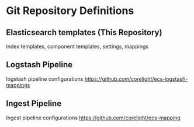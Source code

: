 # Git Repository Definitions

## Elasticsearch templates (This Repository)
Index templates, component templates, settings, mappings

## Logstash Pipeline 
logstash pipeline configurations
https://github.com/corelight/ecs-logstash-mappings 

## Ingest Pipeline
Ingest pipeline configurations
https://github.com/corelight/ecs-mapping